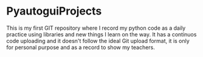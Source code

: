 # PyautoguiProjects
This is my first GIT repository where I record my python code as a daily practice using libraries and new things I learn on the way.
It has a continuos code uploading and it doesn't follow the ideal Git upload format, it is only for personal purpose and as a record to show my teachers.
